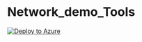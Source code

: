 # Network_demo_Tools

[![Deploy to Azure](https://aka.ms/deploytoazurebutton)](https://portal.azure.com/#create/Microsoft.Template/uri/https%3A%2F%2Fraw.githubusercontent.com%2FThe-Apostate%2FNetwork_demo_Tools%2Fmain%2Fmain.bicep)
